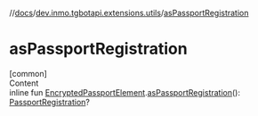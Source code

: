 //[docs](../../index.md)/[dev.inmo.tgbotapi.extensions.utils](index.md)/[asPassportRegistration](as-passport-registration.md)



# asPassportRegistration  
[common]  
Content  
inline fun [EncryptedPassportElement](../dev.inmo.tgbotapi.types.passport.encrypted.abstracts/-encrypted-passport-element/index.md).[asPassportRegistration](as-passport-registration.md)(): [PassportRegistration](../dev.inmo.tgbotapi.types.passport.encrypted/-passport-registration/index.md)?  



